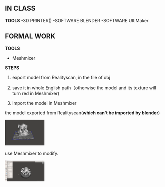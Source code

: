 ## IN CLASS


**TOOLS**
-3D PRINTER()
-SOFTWARE BLENDER
-SOFTWARE UltiMaker

## FORMAL WORK


**TOOLS**
- Meshmixer


**STEPS**

1. export model from Realityscan, in the file of obj

2. save it in whole English path（otherwise the model and its texture will turn red in Meshmixer)

3. import the model in Meshmixer


the model exported from Realityscan(**which can't be imported by blender**)

<img src="https://github.com/Red0tt/How-To-Make-Anything-/blob/main/WEEK.2_MODIFY_3DMODEL/unmodified.png" width="25%" alt="unkabi">

use Meshmixer to modify.

<img src="https://github.com/Red0tt/How-To-Make-Anything-/blob/main/WEEK.2_MODIFY_3DMODEL/modified.png" width="25%" alt="unkabi">
